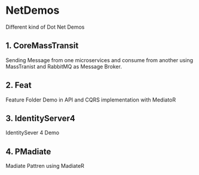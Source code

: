 # NetDemos
Different kind of Dot Net Demos

## 1. CoreMassTransit
Sending Message from one microservices and consume from another using MassTranist and RabbitMQ as Message Broker.

## 2. Feat
Feature Folder Demo in API and CQRS implementation with MediatoR

## 3. IdentityServer4 
IdentitySever 4 Demo

## 4. PMadiate
Madiate Pattren using MadiateR
